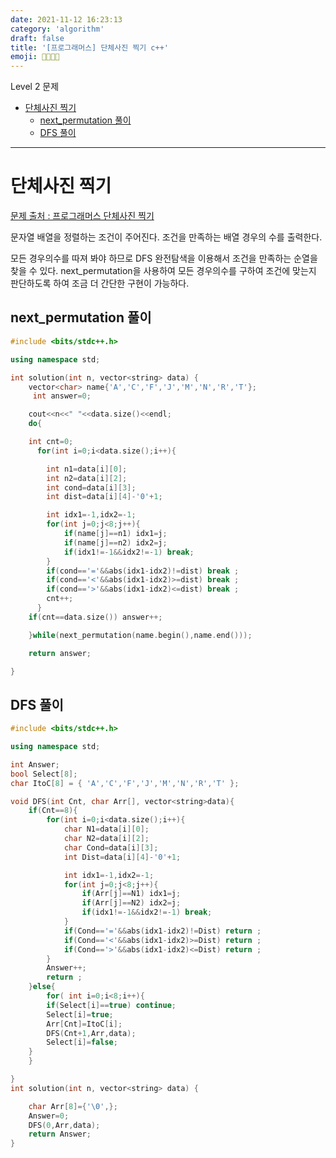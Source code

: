 ```yaml
---
date: 2021-11-12 16:23:13
category: 'algorithm'
draft: false
title: '[프로그래머스] 단체사진 찍기 c++'
emoji: 👨‍👩‍👧‍👧
---
```


Level 2 문제

- [단체사진 찍기](#단체사진-찍기)
  - [next_permutation 풀이](#next_permutation-풀이)
  - [DFS 풀이](#dfs-풀이)

---

# 단체사진 찍기

[문제 출처 : 프로그래머스 단체사진 찍기](https://programmers.co.kr/learn/courses/30/lessons/1835)

문자열 배열을 정렬하는 조건이 주어진다. 조건을 만족하는 배열 경우의 수를 출력한다.

모든 경우의수를 따져 봐야 하므로 DFS 완전탐색을 이용해서 조건을 만족하는 순열을 찾을 수 있다. next_permutation을 사용하여 모든 경우의수를 구하여 조건에 맞는지 판단하도록 하여 조금 더 간단한 구현이 가능하다.

## next_permutation 풀이

```cpp
#include <bits/stdc++.h>

using namespace std;

int solution(int n, vector<string> data) {
    vector<char> name{'A','C','F','J','M','N','R','T'};
     int answer=0;

    cout<<n<<" "<<data.size()<<endl;
    do{

    int cnt=0;
      for(int i=0;i<data.size();i++){

        int n1=data[i][0];
        int n2=data[i][2];
        int cond=data[i][3];
        int dist=data[i][4]-'0'+1;

        int idx1=-1,idx2=-1;
        for(int j=0;j<8;j++){
            if(name[j]==n1) idx1=j;
            if(name[j]==n2) idx2=j;
            if(idx1!=-1&&idx2!=-1) break;
        }
        if(cond=='='&&abs(idx1-idx2)!=dist) break ;
        if(cond=='<'&&abs(idx1-idx2)>=dist) break ;
        if(cond=='>'&&abs(idx1-idx2)<=dist) break ;
        cnt++;
      }
    if(cnt==data.size()) answer++;

    }while(next_permutation(name.begin(),name.end()));

    return answer;

}
```

## DFS 풀이

```cpp
#include <bits/stdc++.h>

using namespace std;

int Answer;
bool Select[8];
char ItoC[8] = { 'A','C','F','J','M','N','R','T' };

void DFS(int Cnt, char Arr[], vector<string>data){
    if(Cnt==8){
        for(int i=0;i<data.size();i++){
            char N1=data[i][0];
            char N2=data[i][2];
            char Cond=data[i][3];
            int Dist=data[i][4]-'0'+1;

            int idx1=-1,idx2=-1;
            for(int j=0;j<8;j++){
                if(Arr[j]==N1) idx1=j;
                if(Arr[j]==N2) idx2=j;
                if(idx1!=-1&&idx2!=-1) break;
            }
            if(Cond=='='&&abs(idx1-idx2)!=Dist) return ;
            if(Cond=='<'&&abs(idx1-idx2)>=Dist) return ;
            if(Cond=='>'&&abs(idx1-idx2)<=Dist) return ;
        }
        Answer++;
        return ;
    }else{
        for( int i=0;i<8;i++){
        if(Select[i]==true) continue;
        Select[i]=true;
        Arr[Cnt]=ItoC[i];
        DFS(Cnt+1,Arr,data);
        Select[i]=false;
    }
    }

}
int solution(int n, vector<string> data) {

    char Arr[8]={'\0',};
    Answer=0;
    DFS(0,Arr,data);
    return Answer;
}
```
